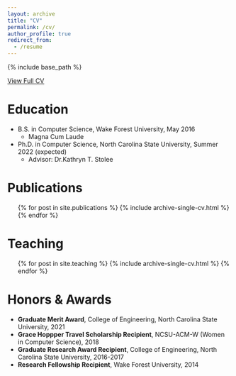 ```yaml
---
layout: archive
title: "CV"
permalink: /cv/
author_profile: true
redirect_from:
  - /resume
---
```


{% include base_path %}

[View Full CV](https://ginabai.github.io/files/CV/RuiGinaBai_CV_2021.pdf)

Education
======
* B.S. in Computer Science, Wake Forest University, May 2016
  * Magna Cum Laude
* Ph.D. in Computer Science, North Carolina State University, Summer 2022 (expected)
  * Advisor: Dr.Kathryn T. Stolee


Publications
======
  <ul>{% for post in site.publications %}
    {% include archive-single-cv.html %}
  {% endfor %}</ul>
  

Teaching
======
  <ul>{% for post in site.teaching %}
    {% include archive-single-cv.html %}
  {% endfor %}</ul>


Honors & Awards
======
* <b>Graduate Merit Award</b>, College of Engineering, North Carolina State University, 2021
* <b>Grace Hoppper Travel Scholarship Recipient</b>, NCSU-ACM-W (Women in Computer Science), 2018
* <b>Graduate Research Award Recipient</b>, College of Engineering, North Carolina State University, 2016-2017
* <b>Research Fellowship Recipient</b>, Wake Forest University, 2014
